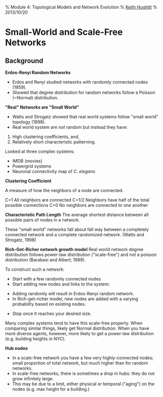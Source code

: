 % Module 4: Topological Models and Network Evolution
% [Keith Hughitt](khughitt@umd.edu)
% 2013/10/20

Small-World and Scale-Free Networks
===================================

Background
----------

**Erdos-Renyi Random Networks**
* Erdos and Renyi studied networks with randomly connected nodes (1959).
* Showed that degree distribution for random networks follow a Poisson (~Normal)
distribution.

**"Real" Networks are "Small World"**
* Watts and Strogatz showed that real world systems follow "small world" 
topology (1998).
* Real world system are *not* random but instead they have:
 1. High clustering coefficients, and,
 2. Relatively short characteristic patterning.

Looked at three complex systems:
 * IMDB (movies)
 * Powergrid systems
 * Neuronal connectivity map of *C. elegans*

**Clustering Coefficient**

 A measure of how the neighbors of a node are connected.

C=1   All neighbors are connected
C=1/2 Neighbors have half of the total possible connections
C=0   No neighbors are connected to one another

**Characteristic Path Length**
The average shortest distance between all possible pairs of nodes in a network.

These "small world" networks fall about fall way between a completely connected
network and a complete randomized network. (Watts and Strogatz, 1998)

**Rich-Get-Richer network growth model**
Real world network degree distribution follows power-law distribution 
("scale-free") and not a poisson distribution (Barabasi and Albert; 1999).

To construct such a network:
* Start with a few randomly connected nodes
* Start adding new nodes and links to the system:
 - Adding randomly will result in Erdos-Renyi random network.
 - In Rich-get-richer model, new nodes are added with a varying probability
   based on existing nodes.
* Stop once it reaches your desired size.

Many complex systems tend to have this scale-free property. When comparing
similar things, likely get Normal distribution. When you have more diverse
agents, however, more likely to get a power-law distribution (e.g. building
heights in NYC).

**Hub nodes**
* In a scale-free network you have a few very highly-connected nodes; small
proportion of total network, but much higher than for random networks.
* In scale-free networks, there is sometimes a drop in hubs: they do not
grow infinitely large.
* This may be due to a limit, either physical or temporal ("aging") on the 
nodes (e.g. max height for a building.)




